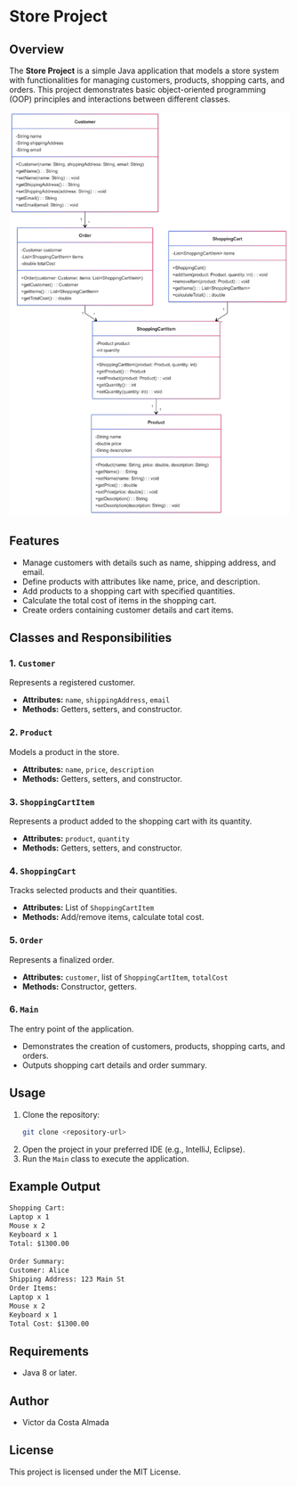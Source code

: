 # Store Project

## Overview
The **Store Project** is a simple Java application that models a store system with functionalities for managing customers, products, shopping carts, and orders. This project demonstrates basic object-oriented programming (OOP) principles and interactions between different classes.

![Diagrama de Classes](img/store.png)


## Features
- Manage customers with details such as name, shipping address, and email.
- Define products with attributes like name, price, and description.
- Add products to a shopping cart with specified quantities.
- Calculate the total cost of items in the shopping cart.
- Create orders containing customer details and cart items.

## Classes and Responsibilities

### 1. `Customer`
Represents a registered customer.
- **Attributes:** `name`, `shippingAddress`, `email`
- **Methods:** Getters, setters, and constructor.

### 2. `Product`
Models a product in the store.
- **Attributes:** `name`, `price`, `description`
- **Methods:** Getters, setters, and constructor.

### 3. `ShoppingCartItem`
Represents a product added to the shopping cart with its quantity.
- **Attributes:** `product`, `quantity`
- **Methods:** Getters, setters, and constructor.

### 4. `ShoppingCart`
Tracks selected products and their quantities.
- **Attributes:** List of `ShoppingCartItem`
- **Methods:** Add/remove items, calculate total cost.

### 5. `Order`
Represents a finalized order.
- **Attributes:** `customer`, list of `ShoppingCartItem`, `totalCost`
- **Methods:** Constructor, getters.

### 6. `Main`
The entry point of the application.
- Demonstrates the creation of customers, products, shopping carts, and orders.
- Outputs shopping cart details and order summary.

## Usage
1. Clone the repository:
   ```bash
   git clone <repository-url>
   ```
2. Open the project in your preferred IDE (e.g., IntelliJ, Eclipse).
3. Run the `Main` class to execute the application.

## Example Output
```
Shopping Cart:
Laptop x 1
Mouse x 2
Keyboard x 1
Total: $1300.00

Order Summary:
Customer: Alice
Shipping Address: 123 Main St
Order Items:
Laptop x 1
Mouse x 2
Keyboard x 1
Total Cost: $1300.00
```

## Requirements
- Java 8 or later.

## Author
- Victor da Costa Almada

## License
This project is licensed under the MIT License.
